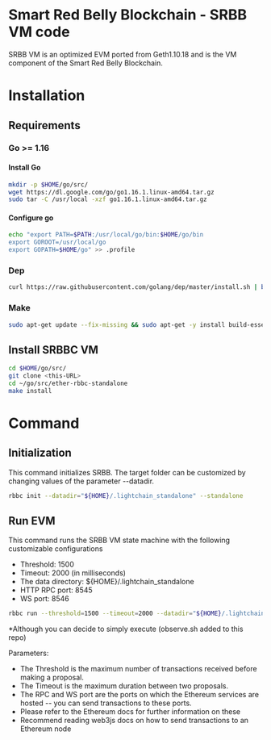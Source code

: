 # Smart Red Belly Blockchain - SRBB VM code

SRBB VM is an optimized EVM ported from Geth1.10.18 and is the VM component of the Smart Red Belly Blockchain.

# Installation

## Requirements

### Go >= 1.16

#### Install Go

```bash
mkdir -p $HOME/go/src/
wget https://dl.google.com/go/go1.16.1.linux-amd64.tar.gz
sudo tar -C /usr/local -xzf go1.16.1.linux-amd64.tar.gz
```

#### Configure go

```bash
echo "export PATH=$PATH:/usr/local/go/bin:$HOME/go/bin
export GOROOT=/usr/local/go
export GOPATH=$HOME/go" >> .profile
```

### Dep

```bash
curl https://raw.githubusercontent.com/golang/dep/master/install.sh | bash
```

### Make

```bash
sudo apt-get update --fix-missing && sudo apt-get -y install build-essential
```

## Install SRBBC VM

```bash
cd $HOME/go/src/
git clone <this-URL>
cd ~/go/src/ether-rbbc-standalone
make install
```

# Command

## Initialization

This command initializes SRBB.
The target folder can be customized by changing values of the parameter --datadir.

```bash
rbbc init --datadir="${HOME}/.lightchain_standalone" --standalone
```

## Run EVM

This command runs the SRBB VM state machine with the following customizable configurations
* Threshold: 1500
* Timeout: 2000 (in milliseconds)
* The data directory: ${HOME}/.lightchain_standalone
* HTTP RPC port: 8545
* WS port: 8546

```bash
rbbc run --threshold=1500 --timeout=2000 --datadir="${HOME}/.lightchain_standalone" --http --http.addr=0.0.0.0 --http.port=8545 --http.api eth,net,web3,personal,admin --ws --ws.addr=0.0.0.0 --ws.port=8546 --ws.origins="*" --ws.api eth,net,web3,personal,admin
```
*Although you can decide to simply execute (observe.sh added to this repo)

Parameters:
* The Threshold is the maximum number of transactions received before making a proposal.
* The Timeout is the maximum duration between two proposals.
* The RPC and WS port are the ports on which the Ethereum services are hosted -- you can send transactions to these ports.
* Please refer to the Ethereum docs for further information on these
* Recommend reading web3js docs on how to send transactions to an Ethereum node
